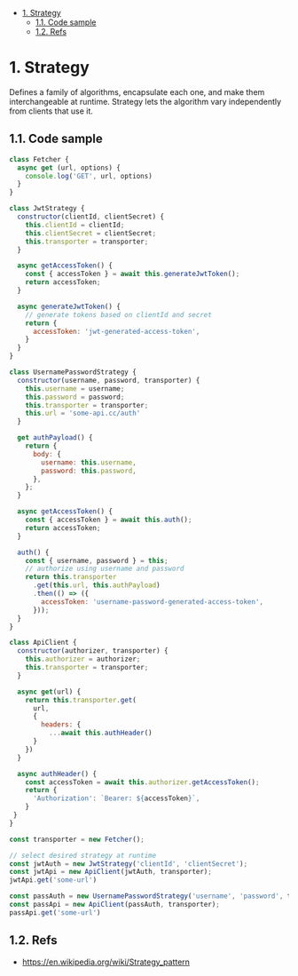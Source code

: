 <!-- TOC -->

- [1. Strategy](#1-strategy)
  - [1.1. Code sample](#11-code-sample)
  - [1.2. Refs](#12-refs)

<!-- /TOC -->
# 1. Strategy

Defines a family of algorithms, encapsulate each one, and make them
interchangeable at runtime. Strategy lets the algorithm vary independently
from clients that use it.

## 1.1. Code sample

```javascript
class Fetcher {
  async get (url, options) {
    console.log('GET', url, options)
  }
}

class JwtStrategy {
  constructor(clientId, clientSecret) {
    this.clientId = clientId;
    this.clientSecret = clientSecret;
    this.transporter = transporter;
  }

  async getAccessToken() {
    const { accessToken } = await this.generateJwtToken();
    return accessToken;
  }

  async generateJwtToken() {
    // generate tokens based on clientId and secret
    return {
      accessToken: 'jwt-generated-access-token',
    }
  }
}

class UsernamePasswordStrategy {
  constructor(username, password, transporter) {
    this.username = username;
    this.password = password;
    this.transporter = transporter;
    this.url = 'some-api.cc/auth'
  }

  get authPayload() {
    return {
      body: {
        username: this.username,
        password: this.password,
      },
    };
  }

  async getAccessToken() {
    const { accessToken } = await this.auth();
    return accessToken;
  }

  auth() {
    const { username, password } = this;
    // authorize using username and password
    return this.transporter
      .get(this.url, this.authPayload)
      .then(() => ({
        accessToken: 'username-password-generated-access-token',
      }));
  }
}

class ApiClient {
  constructor(authorizer, transporter) {
    this.authorizer = authorizer;
    this.transporter = transporter;
  }

  async get(url) {
    return this.transporter.get(
      url,
      {
        headers: {
          ...await this.authHeader()
      }
    })
  }

  async authHeader() {
    const accessToken = await this.authorizer.getAccessToken();
    return {
      'Authorization': `Bearer: ${accessToken}`,
    }
 }
}

const transporter = new Fetcher();

// select desired strategy at runtime
const jwtAuth = new JwtStrategy('clientId', 'clientSecret');
const jwtApi = new ApiClient(jwtAuth, transporter);
jwtApi.get('some-url')

const passAuth = new UsernamePasswordStrategy('username', 'password', transporter);
const passApi = new ApiClient(passAuth, transporter);
passApi.get('some-url')
```

## 1.2. Refs
- https://en.wikipedia.org/wiki/Strategy_pattern

